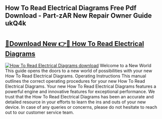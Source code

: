 ## How To Read Electrical Diagrams Free Pdf Download - Part-zAR New Repair Owner Guide ukQ4k

# <h2><a href="http://dfimq2k.blite.top/?on=How+To+Read+Electrical+Diagrams">🔗Download New 👉🔴 How To Read Electrical Diagrams</a></h2>

[![How To Read Electrical Diagrams download](https://i.imgur.com/lujVjoI.png)](http://dfimq2k.blite.top/?on=How+To+Read+Electrical+Diagrams)
Welcome to a New World This guide opens the doors to a new world of possibilities with your new How To Read Electrical Diagrams. Operating Instructions This manual outlines the correct operating procedures for your new How To Read Electrical Diagrams. Your new How To Read Electrical Diagrams features a powerful engine and innovative features for exceptional performance. We trust that the How To Read Electrical Diagrams has been an accurate and detailed resource in your efforts to learn the ins and outs of your new device. In case of any queries or concerns, please do not hesitate to reach out to our customer service team.
